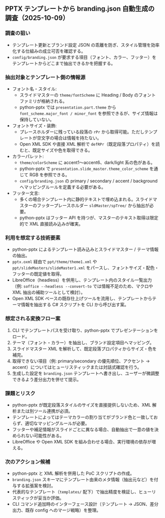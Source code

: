 ## PPTX テンプレートから branding.json 自動生成の調査（2025-10-09）

### 調査の狙い
- テンプレート更新とブランド設定 JSON の乖離を防ぎ、スタイル管理を効率化する仕組みの成立可否を確認する。
- `config/branding.json` が要求する項目（フォント、カラー、フッター）をテンプレートからどこまで抽出できるかを把握する。

### 抽出対象とテンプレート側の情報源
- フォント名・スタイル:
  - スライドマスターの `theme/fontScheme` に Heading / Body のフォントファミリが格納される。
  - python-pptx では `presentation.part.theme` から `font_scheme.major_font / minor_font` を参照できるが、サイズ情報は保持していない。
- フォントサイズ・装飾:
  - プレースホルダーに残っている段落の `rPr` から取得可能。ただしテンプレートが空文字の場合は情報を持たない。
  - Open XML SDK や直接 XML 解析で `defRPr`（既定段落プロパティ）を読むと、既定サイズや色を取得できる。
- カラーパレット:
  - `theme/colorScheme` に accent1〜accent6、dark/light 系の色がある。
  - python-pptx で `presentation.slide_master.theme_color_scheme` を通じて RGB を参照できる。
  - `config/branding.json` の primary / secondary / accent / background へマッピングルールを定義する必要がある。
- フッター文言:
  - 多くの場合テンプレート内に静的テキストで埋め込まれる。スライドマスターのフッタープレースホルダー `sldMaster/spTree/` から抽出が必要。
  - python-pptx はフッター API を持つが、マスターのテキスト取得は限定的で XML 直接読み込みが確実。

### 利用を想定する技術要素
- python-pptx によるテンプレート読み込みとスライドマスター / テーマ情報の抽出。
- `pptx.oxml` 経由で `ppt/theme/theme1.xml` や `ppt/slideMasters/slideMaster1.xml` をパースし、フォントサイズ・配色・フッターの既定値を取得。
- LibreOffice（headless）を併用し、テンプレート内のスタイル一覧出力（例: `soffice --headless --convert-to` では情報不足のため、マクロや XML 抽出の補助ツールとして検討）。
- Open XML SDK ベースの既存仕上げツールを流用し、テンプレートからテーマ情報を抽出する C# スクリプトを CLI から呼び出す案。

### 想定される変換フロー案
1. CLI でテンプレートパスを受け取り、python-pptx でプレゼンテーションをロード。
2. テーマ（フォント・カラー）を抽出し、ブランド設定項目へマッピング。
3. スライドマスター XML を解析して、既定段落プロパティからサイズ・色を補完。
4. 取得できない項目（例: primary/secondary の優先順位、アクセント → accent）についてはヒューリスティックまたは対話式確認を行う。
5. 生成した設定を `branding.json` テンプレートへ書き出し、ユーザーが微調整できるよう差分出力を併せて提示。

### 課題とリスク
- python-pptx が既定段落スタイルのサイズを直接提供しないため、XML 解析または別ツール連携が必須。
- テンプレートによってはテーマカラーの割り当てがブランド色と一致しておらず、適切なマッピングルールが必要。
- フッターや補足情報がスライドごとに異なる場合、自動抽出で一意の値を決められない可能性がある。
- LibreOffice や Open XML SDK を組み合わせる場合、実行環境の依存が増える。

### 次のアクション候補
- python-pptx と XML 解析を併用した PoC スクリプトの作成。
- `branding.json` スキーマにテンプレート由来のメタ情報（抽出元など）を付与する拡張案を検討。
- 代表的なテンプレート（`templates/` 配下）で抽出精度を検証し、ヒューリスティックが妥当か評価。
- CLI コマンド追加時のインターフェース設計（テンプレート → JSON、差分出力、既存 config へのマージ戦略）を整理。
